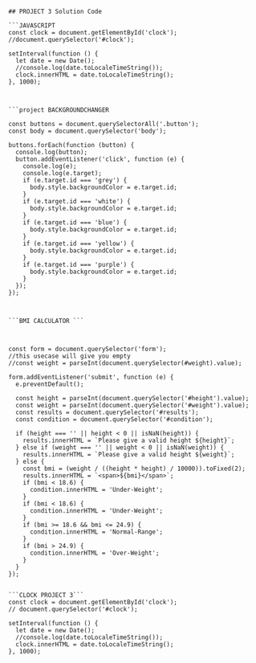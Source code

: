 ```
## PROJECT 3 Solution Code

```JAVASCRIPT
const clock = document.getElementById('clock');
//document.querySelector('#clock');

setInterval(function () {
  let date = new Date();
  //console.log(date.toLocaleTimeString());
  clock.innerHTML = date.toLocaleTimeString();
}, 1000);



```project BACKGROUNDCHANGER

const buttons = document.querySelectorAll('.button');
const body = document.querySelector('body');

buttons.forEach(function (button) {
  console.log(button);
  button.addEventListener('click', function (e) {
    console.log(e);
    console.log(e.target);
    if (e.target.id === 'grey') {
      body.style.backgroundColor = e.target.id;
    }
    if (e.target.id === 'white') {
      body.style.backgroundColor = e.target.id;
    }
    if (e.target.id === 'blue') {
      body.style.backgroundColor = e.target.id;
    }
    if (e.target.id === 'yellow') {
      body.style.backgroundColor = e.target.id;
    }
    if (e.target.id === 'purple') {
      body.style.backgroundColor = e.target.id;
    }
  });
});



```BMI CALCULATOR ``` 



const form = document.querySelector('form');
//this usecase will give you empty
//const weight = parseInt(document.querySelector(#weight).value);

form.addEventListener('submit', function (e) {
  e.preventDefault();

  const height = parseInt(document.querySelector('#height').value);
  const weight = parseInt(document.querySelector('#weight').value);
  const results = document.querySelector('#results');
  const condition = document.querySelector('#condition');

  if (height === '' || height < 0 || isNaN(height)) {
    results.innerHTML = `Please give a valid height ${height}`;
  } else if (weight === '' || weight < 0 || isNaN(weight)) {
    results.innerHTML = `Please give a valid height ${weight}`;
  } else {
    const bmi = (weight / ((height * height) / 10000)).toFixed(2);
    results.innerHTML = `<span>${bmi}</span>`;
    if (bmi < 18.6) {
      condition.innerHTML = 'Under-Weight';
    }
    if (bmi < 18.6) {
      condition.innerHTML = 'Under-Weight';
    }
    if (bmi >= 18.6 && bmi <= 24.9) {
      condition.innerHTML = 'Normal-Range';
    }
    if (bmi > 24.9) {
      condition.innerHTML = 'Over-Weight';
    }
  }
});


```CLOCK PROJECT 3```
const clock = document.getElementById('clock');
// document.querySelector('#clock');

setInterval(function () {
  let date = new Date();
  //console.log(date.toLocaleTimeString());
  clock.innerHTML = date.toLocaleTimeString();
}, 1000);